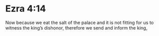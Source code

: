 # Ezra 4:14

Now because we eat the salt of the palace and it is not fitting for us to witness the king’s dishonor, therefore we send and inform the king,
